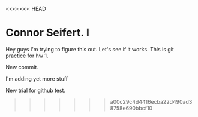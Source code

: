 <<<<<<< HEAD


# Connor Seifert. I 

Hey guys I'm trying to figure this out. Let's see if it works. This is git practice for hw 1.


New commit.


I'm adding yet more stuff

New trial for github test.

>>>>>>> a00c29c4d4416ecba22d490ad38758e690bbcf10

